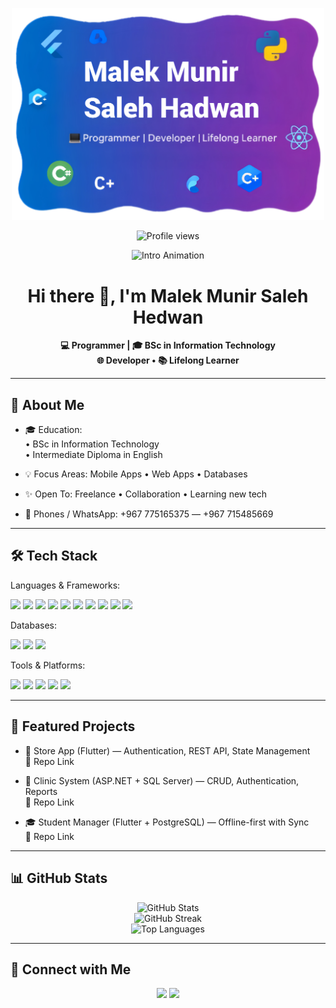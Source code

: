 <!-- GitHub Profile README -->

<!-- Banner -->
<p align="center">
  <img src="banner3.png" alt="Profile Banner" width="500" />
</p>

<!-- Visitors badge -->
<p align="center">
  <img src="https://komarev.com/ghpvc/?username=MalekMunir&label=Profile%20views&color=ff69b4&style=flat" alt="Profile views"/>
</p>

<!-- 🎬 Intro Animation -->
<p align="center">
  <img src="https://readme-typing-svg.herokuapp.com?size=25&color=8A2BE2&center=true&vCenter=true&width=650&lines=Hi+there+👋;I'm+Malek+Munir+Saleh+Hedwan;💻+Programmer+|+Developer;🚀+Flutter+%7C+Python+%7C+C%2B%2B+%7C+C%23+%7C+Java+%7C+React+Native;📚+BSc+IT+%7C+Diploma+English" alt="Intro Animation" />
</p>

<h1 align="center">Hi there 👋, I'm Malek Munir Saleh Hedwan</h1>

<p align="center">
  <b>💻 Programmer | 🎓 BSc in Information Technology</b><br/>
  <b>🌐 Developer • 📚 Lifelong Learner</b>
</p>

---

## 🚀 About Me
- 🎓 Education:  
  • BSc in Information Technology  
  • Intermediate Diploma in English  

- 💡 Focus Areas: Mobile Apps • Web Apps • Databases  
- ✨ Open To: Freelance • Collaboration • Learning new tech  
- 📱 Phones / WhatsApp: +967 775165375 — +967 715485669  

---

## 🛠️ Tech Stack

Languages & Frameworks:  
<p>
  <img src="https://img.shields.io/badge/Dart-0175C2?logo=dart&logoColor=white"/>
  <img src="https://img.shields.io/badge/Flutter-02569B?logo=flutter&logoColor=white"/>
  <img src="https://img.shields.io/badge/Python-3776AB?logo=python&logoColor=white"/>
  <img src="https://img.shields.io/badge/C-00599C?logo=c&logoColor=white"/>
  <img src="https://img.shields.io/badge/C++-00599C?logo=c%2B%2B&logoColor=white"/>
  <img src="https://img.shields.io/badge/C%23-239120?logo=c-sharp&logoColor=white"/>
  <img src="https://img.shields.io/badge/Java-007396?logo=java&logoColor=white"/>
  <img src="https://img.shields.io/badge/JavaScript-F7DF1E?logo=javascript&logoColor=black"/>
  <img src="https://img.shields.io/badge/HTML5-E34F26?logo=html5&logoColor=white"/>
  <img src="https://img.shields.io/badge/React%20Native-61DAFB?logo=react&logoColor=black"/>
</p>

Databases:  
<p>
  <img src="https://img.shields.io/badge/MySQL-4479A1?logo=mysql&logoColor=white"/>
  <img src="https://img.shields.io/badge/SQLite-003B57?logo=sqlite&logoColor=white"/>
  <img src="https://img.shields.io/badge/PostgreSQL-336791?logo=postgresql&logoColor=white"/>
</p>

Tools & Platforms:  
<p>
  <img src="https://img.shields.io/badge/Git-F05032?logo=git&logoColor=white"/>
  <img src="https://img.shields.io/badge/GitHub-181717?logo=github&logoColor=white"/>
  <img src="https://img.shields.io/badge/Docker-2496ED?logo=docker&logoColor=white"/>
  <img src="https://img.shields.io/badge/Postman-FF6C37?logo=postman&logoColor=white"/>
  <img src="https://img.shields.io/badge/VS%20Code-007ACC?logo=visual-studio-code&logoColor=white"/>
</p>

---

## 📌 Featured Projects
- 📱 Store App (Flutter) — Authentication, REST API, State Management  
  🔗 Repo Link

- 🏥 Clinic System (ASP.NET + SQL Server) — CRUD, Authentication, Reports  
  🔗 Repo Link

- 🎓 Student Manager (Flutter + PostgreSQL) — Offline-first with Sync  
  🔗 Repo Link

---

## 📊 GitHub Stats
<p align="center">
  <img src="https://github-readme-stats.vercel.app/api?username=MalekMunir&show_icons=true&theme=tokyonight" alt="GitHub Stats"/>
  <br/>
  <img src="https://github-readme-streak-stats.herokuapp.com/?user=MalekMunir&theme=tokyonight" alt="GitHub Streak"/>
  <br/>
  <img src="https://github-readme-stats.vercel.app/api/top-langs/?username=MalekMunir&layout=compact&theme=tokyonight" alt="Top Languages"/>
</p>

---

## 🤝 Connect with Me
<p align="center">
  <a href="https://wa.me/967775165375"><img src="https://img.shields.io/badge/Phone1-25D366?logo=whatsapp&logoColor=white"/></a>
  <a href="https://wa.me/967715485669"><img src="https://img.shields.io/badge/Phone2-25D366?logo=whatsapp&logoColor=white"/></a>
</p>
